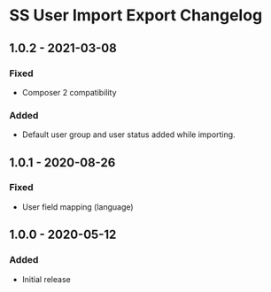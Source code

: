 # SS User Import Export Changelog

## 1.0.2 - 2021-03-08
### Fixed
- Composer 2 compatibility

### Added
- Default user group and user status added while importing.


## 1.0.1 - 2020-08-26
### Fixed
- User field mapping (language)

## 1.0.0 - 2020-05-12
### Added
- Initial release
